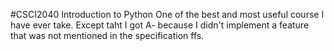 #CSCI2040 Introduction to Python
One of the best and most useful course I have ever take. 
Except taht I got A- because I didn't implement a feature that was not mentioned in the specification ffs.
